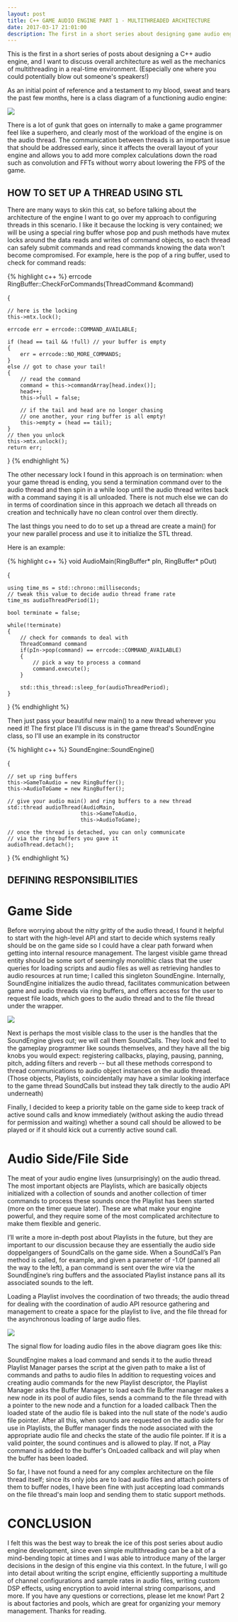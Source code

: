 ```yaml
---
layout: post
title: C++ GAME AUDIO ENGINE PART 1 - MULTITHREADED ARCHITECTURE
date: 2017-03-17 21:01:00
description: The first in a short series about designing game audio engines in C++.
---
```


This is the first in a short series of posts about designing a C++ audio engine, and I want to discuss overall architecture as well as the mechanics of multithreading in a real-time environment. (Especially one where you could potentially blow out someone's speakers!)

As an initial point of reference and a testament to my blood, sweat and tears the past few months, here is a class diagram of a functioning audio engine:
<div class="img_row">
	<img class="col three" src="{{ site.baseurl }}/img/post_diagrams/multithreaded_arch.png">
</div>

There is a lot of gunk that goes on internally to make a game programmer feel like a superhero, and clearly most of the workload of the engine is on the audio thread. The communication between threads is an important issue that should be addressed early, since it affects the overall layout of your engine and allows you to add more complex calculations down the road such as convolution and FFTs without worry about lowering the FPS of the game.

## HOW TO SET UP A THREAD USING STL

There are many ways to skin this cat, so before talking about the architecture of the engine I want to go over my approach to configuring threads in this scenario. I like it because the locking is very contained; we will be using a special ring buffer whose pop and push methods have mutex locks around the data reads and writes of command objects, so each thread can safely submit commands and read commands knowing the data won't become compromised. For example, here is the pop of a ring buffer, used to check for command reads:

{% highlight c++ %}
errcode RingBuffer::CheckForCommands(ThreadCommand &command)

{

    // here is the locking
    this->mtx.lock();

    errcode err = errcode::COMMAND_AVAILABLE;

    if (head == tail && !full) // your buffer is empty
    {
        err = errcode::NO_MORE_COMMANDS;
    }
    else // got to chase your tail!
    {
        // read the command
        command = this->commandArray[head.index()];
        head++;
        this->full = false;

        // if the tail and head are no longer chasing
        // one another, your ring buffer is all empty!
        this->empty = (head == tail);
    }
    // then you unlock
    this->mtx.unlock();
    return err;
}
{% endhighlight %}
 

The other necessary lock I found in this approach is on termination: when your game thread is ending, you send a termination command over to the audio thread and then spin in a while loop until the audio thread writes back with a command saying it is all unloaded. There is not much else we can do in terms of coordination since in this approach we detach all threads on creation and technically have no clean control over them directly.

The last things you need to do to set up a thread are create a main() for your new parallel process and use it to initialize the STL thread.

Here is an example:

{% highlight c++ %}
void AudioMain(RingBuffer* pIn, RingBuffer* pOut)

{

    using time_ms = std::chrono::milliseconds;
    // tweak this value to decide audio thread frame rate
    time_ms audioThreadPeriod(1);

    bool terminate = false;

    while(!terminate)
    {
        // check for commands to deal with
        ThreadCommand command
        if(pIn->pop(command) == errcode::COMMAND_AVAILABLE)
        {
            // pick a way to process a command
            command.execute();
        }

        std::this_thread::sleep_for(audioThreadPeriod);
    }
}
{% endhighlight %}

 

Then just pass your beautiful new main() to a new thread wherever you need it! The first place I'll discuss is in the game thread's SoundEngine class, so I'll use an example in its constructor

{% highlight c++ %}
SoundEngine::SoundEngine()

{

    // set up ring buffers
    this->GameToAudio = new RingBuffer();
    this->AudioToGame = new RingBuffer();

    // give your audio main() and ring buffers to a new thread
    std::thread audioThread(AudioMain, 
                           this->GameToAudio, 
                           this->AudioToGame);

    // once the thread is detached, you can only communicate
    // via the ring buffers you gave it
    audioThread.detach();
}
{% endhighlight %}

 

 

## DEFINING RESPONSIBILITIES


# Game Side

Before worrying about the nitty gritty of the audio thread, I found it helpful to start with the high-level API and start to decide which systems really should be on the game side so I could have a clear path forward when getting into internal resource management. The largest visible game thread entity should be some sort of seemingly monolithic class that the user queries for loading scripts and audio files as well as retrieving handles to audio resources at run time; I called this singleton SoundEngine. Internally, SoundEngine initializes the audio thread, facilitates communication between game and audio threads via ring buffers, and offers access for the user to request file loads, which goes to the audio thread and to the file thread under the wrapper.


<div class="img_row">
	<img class="col three" src="{{ site.baseurl }}/img/post_diagrams/game_side.png">
</div>


 Next is perhaps the most visible class to the user is the handles that the SoundEngine gives out; we will call them SoundCalls. They look and feel to the gameplay programmer like sounds themselves, and they have all the big knobs you would expect: registering callbacks, playing, pausing, panning, pitch, adding filters and reverb -- but all these methods correspond to thread communications to audio object instances on the audio thread. (Those objects, Playlists, coincidentally may have a similar looking interface to the game thread SoundCalls but instead they talk directly to the audio API underneath)

Finally, I decided to keep a priority table on the game side to keep track of active sound calls and know immediately (without asking the audio thread for permission and waiting) whether a sound call should be allowed to be played or if it should kick out a currently active sound call.

# Audio Side/File Side

The meat of your audio engine lives (unsurprisingly) on the audio thread. The most important objects are Playlists, which are basically objects initialized with a collection of sounds and another collection of timer commands to process these sounds once the Playlist has been started (more on the timer queue later). These are what make your engine powerful, and they require some of the most complicated architecture to make them flexible and generic.

I’ll write a more in-depth post about Playlists in the future, but they are important to our discussion because they are essentially the audio side doppelgangers of SoundCalls on the game side. When a SoundCall’s Pan method is called, for example, and given a parameter of -1.0f (panned all the way to the left), a pan command is sent over the wire via the SoundEngine’s ring buffers and the associated Playlist instance pans all its associated sounds to the left.

Loading a Playlist involves the coordination of two threads; the audio thread for dealing with the coordination of audio API resource gathering and management to create a space for the playlist to live, and the file thread for the asynchronous loading of large audio files.

<div class="img_row">
	<img class="col three" src="{{ site.baseurl }}/img/post_diagrams/audio_side.png">
</div>

The signal flow for loading audio files in the above diagram goes like this:

SoundEngine makes a load command and sends it to the audio thread
Playlist Manager parses the script at the given path to make a list of commands and paths to audio files
In addition to requesting voices and creating audio commands for the new Playlist descriptor, the Playlist Manager asks the Buffer Manager to load each file
Buffer manager makes a new node in its pool of audio files, sends a command to the file thread with a pointer to the new node and a function for a loaded callback
Then the loaded state of the audio file is baked into the null state of the node's audio file pointer. After all this, when sounds are requested on the audio side for use in Playlists, the Buffer manager finds the node associated with the appropriate audio file and checks the state of the audio file pointer. If it is a valid pointer, the sound continues and is allowed to play. If not, a Play command is added to the buffer's OnLoaded callback and will play when the buffer has been loaded.

So far, I have not found a need for any complex architecture on the file thread itself; since its only jobs are to load audio files and attach pointers of them to buffer nodes, I have been fine with just accepting load commands on the file thread's main loop and sending them to static support methods.

# CONCLUSION

I felt this was the best way to break the ice of this post series about audio engine development, since even simple multithreading can be a bit of a mind-bending topic at times and I was able to introduce many of the larger decisions in the design of this engine via this context. In the future, I will go into detail about writing the script engine, efficiently supporting a multitude of channel configurations and sample rates in audio files, writing custom DSP effects, using encryption to avoid internal string comparisons, and more. If you have any questions or corrections, please let me know! Part 2 is about factories and pools, which are great for organizing your memory management. Thanks for reading.

